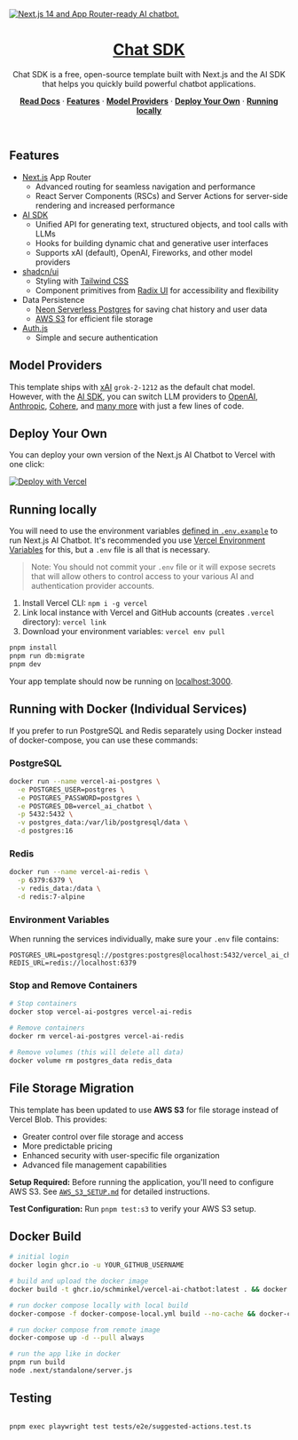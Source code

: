 <a href="https://chat.vercel.ai/">
  <img alt="Next.js 14 and App Router-ready AI chatbot." src="app/(chat)/opengraph-image.png">
  <h1 align="center">Chat SDK</h1>
</a>

<p align="center">
    Chat SDK is a free, open-source template built with Next.js and the AI SDK that helps you quickly build powerful chatbot applications.
</p>

<p align="center">
  <a href="https://chat-sdk.dev"><strong>Read Docs</strong></a> ·
  <a href="#features"><strong>Features</strong></a> ·
  <a href="#model-providers"><strong>Model Providers</strong></a> ·
  <a href="#deploy-your-own"><strong>Deploy Your Own</strong></a> ·
  <a href="#running-locally"><strong>Running locally</strong></a>
</p>
<br/>

## Features

- [Next.js](https://nextjs.org) App Router
  - Advanced routing for seamless navigation and performance
  - React Server Components (RSCs) and Server Actions for server-side rendering and increased performance
- [AI SDK](https://sdk.vercel.ai/docs)
  - Unified API for generating text, structured objects, and tool calls with LLMs
  - Hooks for building dynamic chat and generative user interfaces
  - Supports xAI (default), OpenAI, Fireworks, and other model providers
- [shadcn/ui](https://ui.shadcn.com)
  - Styling with [Tailwind CSS](https://tailwindcss.com)
  - Component primitives from [Radix UI](https://radix-ui.com) for accessibility and flexibility
- Data Persistence
  - [Neon Serverless Postgres](https://vercel.com/marketplace/neon) for saving chat history and user data
  - [AWS S3](https://aws.amazon.com/s3/) for efficient file storage
- [Auth.js](https://authjs.dev)
  - Simple and secure authentication

## Model Providers

This template ships with [xAI](https://x.ai) `grok-2-1212` as the default chat model. However, with the [AI SDK](https://sdk.vercel.ai/docs), you can switch LLM providers to [OpenAI](https://openai.com), [Anthropic](https://anthropic.com), [Cohere](https://cohere.com/), and [many more](https://sdk.vercel.ai/providers/ai-sdk-providers) with just a few lines of code.

## Deploy Your Own

You can deploy your own version of the Next.js AI Chatbot to Vercel with one click:

[![Deploy with Vercel](https://vercel.com/button)](https://vercel.com/new/clone?repository-url=https%3A%2F%2Fgithub.com%2Fvercel%2Fai-chatbot&env=AUTH_SECRET&envDescription=Learn+more+about+how+to+get+the+API+Keys+for+the+application&envLink=https%3A%2F%2Fgithub.com%2Fvercel%2Fai-chatbot%2Fblob%2Fmain%2F.env.example&demo-title=AI+Chatbot&demo-description=An+Open-Source+AI+Chatbot+Template+Built+With+Next.js+and+the+AI+SDK+by+Vercel.&demo-url=https%3A%2F%2Fchat.vercel.ai&products=%5B%7B%22type%22%3A%22integration%22%2C%22protocol%22%3A%22ai%22%2C%22productSlug%22%3A%22grok%22%2C%22integrationSlug%22%3A%22xai%22%7D%2C%7B%22type%22%3A%22integration%22%2C%22protocol%22%3A%22storage%22%2C%22productSlug%22%3A%22neon%22%2C%22integrationSlug%22%3A%22neon%22%7D%2C%7B%22type%22%3A%22integration%22%2C%22protocol%22%3A%22storage%22%2C%22productSlug%22%3A%22upstash-kv%22%2C%22integrationSlug%22%3A%22upstash%22%7D%2C%7B%22type%22%3A%22blob%22%7D%5D)

## Running locally

You will need to use the environment variables [defined in `.env.example`](.env.example) to run Next.js AI Chatbot. It's recommended you use [Vercel Environment Variables](https://vercel.com/docs/projects/environment-variables) for this, but a `.env` file is all that is necessary.

> Note: You should not commit your `.env` file or it will expose secrets that will allow others to control access to your various AI and authentication provider accounts.

1. Install Vercel CLI: `npm i -g vercel`
2. Link local instance with Vercel and GitHub accounts (creates `.vercel` directory): `vercel link`
3. Download your environment variables: `vercel env pull`

```bash
pnpm install
pnpm run db:migrate
pnpm dev
```

Your app template should now be running on [localhost:3000](http://localhost:3000).

## Running with Docker (Individual Services)

If you prefer to run PostgreSQL and Redis separately using Docker instead of docker-compose, you can use these commands:

### PostgreSQL
```bash
docker run --name vercel-ai-postgres \
  -e POSTGRES_USER=postgres \
  -e POSTGRES_PASSWORD=postgres \
  -e POSTGRES_DB=vercel_ai_chatbot \
  -p 5432:5432 \
  -v postgres_data:/var/lib/postgresql/data \
  -d postgres:16
```

### Redis
```bash
docker run --name vercel-ai-redis \
  -p 6379:6379 \
  -v redis_data:/data \
  -d redis:7-alpine
```

### Environment Variables
When running the services individually, make sure your `.env` file contains:
```env
POSTGRES_URL=postgresql://postgres:postgres@localhost:5432/vercel_ai_chatbot
REDIS_URL=redis://localhost:6379
```

### Stop and Remove Containers
```bash
# Stop containers
docker stop vercel-ai-postgres vercel-ai-redis

# Remove containers
docker rm vercel-ai-postgres vercel-ai-redis

# Remove volumes (this will delete all data)
docker volume rm postgres_data redis_data
```

## File Storage Migration

This template has been updated to use **AWS S3** for file storage instead of Vercel Blob. This provides:

- Greater control over file storage and access
- More predictable pricing
- Enhanced security with user-specific file organization
- Advanced file management capabilities

**Setup Required:** Before running the application, you'll need to configure AWS S3. See [`AWS_S3_SETUP.md`](./AWS_S3_SETUP.md) for detailed instructions.

**Test Configuration:** Run `pnpm test:s3` to verify your AWS S3 setup.

## Docker Build

```bash
# initial login
docker login ghcr.io -u YOUR_GITHUB_USERNAME

# build and upload the docker image
docker build -t ghcr.io/schminkel/vercel-ai-chatbot:latest . && docker push ghcr.io/schminkel/vercel-ai-chatbot:latest

# run docker compose locally with local build
docker-compose -f docker-compose-local.yml build --no-cache && docker-compose -f docker-compose-local.yml up -d --build

# run docker compose from remote image
docker-compose up -d --pull always

# run the app like in docker
pnpm run build
node .next/standalone/server.js
```

## Testing

```bash

pnpm exec playwright test tests/e2e/suggested-actions.test.ts

```